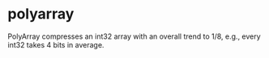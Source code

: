 # polyarray
PolyArray compresses an int32 array with an overall trend to 1/8, e.g., every int32 takes 4 bits in average.
